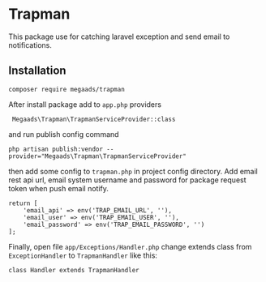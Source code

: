 # Trapman
This package use for catching laravel exception and send email to notifications.

## Installation

```
composer require megaads/trapman
```

After install package add to `app.php` providers 
```
 Megaads\Trapman\TrapmanServiceProvider::class
```
and run publish config command
```
php artisan publish:vendor --provider="Megaads\Trapman\TrapmanServiceProvider"
```
then add some config to `trapman.php` in project config directory. Add email rest api url, 
email system username and password for package request token when push email notify.

```
return [
    'email_api' => env('TRAP_EMAIL_URL', ''),
    'email_user' => env('TRAP_EMAIL_USER', ''),
    'email_password' => env('TRAP_EMAIL_PASSWORD', '')
];
```

Finally, open file ``app/Exceptions/Handler.php`` change extends class from `ExceptionHandler` to 
`TrapmanHandler` like this: 
```
class Handler extends TrapmanHandler
```